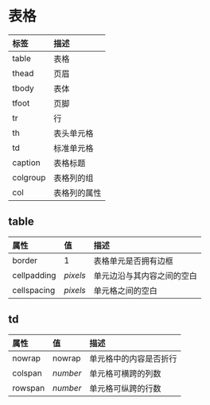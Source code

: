 # 表格

| 标签        | 描述                 |
| :---------- | :------------------- |
| table       | 表格             |
| thead    | 页眉       |
| tbody    | 表体       |
| tfoot    | 页脚       |
| tr       | 行         |
| th          | 表头单元格  |
| td       | 标准单元格    |
| caption  | 表格标题         |
| colgroup | 表格列的组       |
| col      | 表格列的属性 |

## table

| 属性        | 值       | 描述                       |
| :---------- | :------- | :------------------------- |
| border      | 1        | 表格单元是否拥有边框       |
| cellpadding | *pixels* | 单元边沿与其内容之间的空白 |
| cellspacing | *pixels* | 单元格之间的空白           |

## td

| 属性    | 值       | 描述                   |
| :------ | :------- | :--------------------- |
| nowrap  | nowrap   | 单元格中的内容是否折行 |
| colspan | *number* | 单元格可横跨的列数     |
| rowspan | *number* | 单元格可纵跨的行数     |


